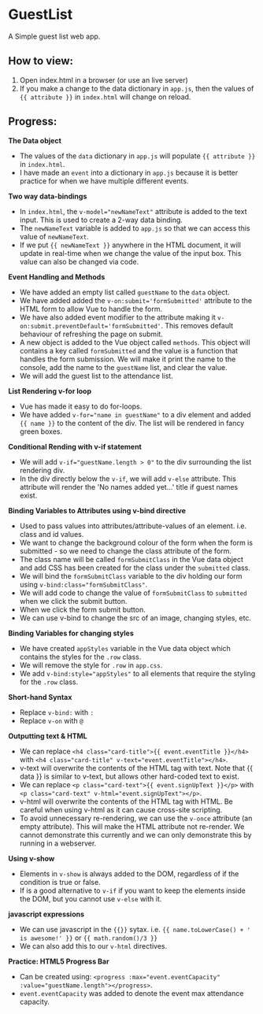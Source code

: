 # GuestList

A Simple guest list web app.

## How to view:
1. Open index.html in a browser (or use an live server)
2. If you make a change to the data dictionary in `app.js`, then the values of `{{ attribute }}` in `index.html` will change on reload.

## Progress:

**The Data object**
* The values of the `data` dictionary in `app.js` will populate `{{ attribute }}` in `index.html`.
* I have made an `event` into a dictionary in `app.js` because it is better practice for when we have multiple different events.

**Two way data-bindings**
* In `index.html`, the `v-model="newNameText"` attribute is added to the text input. This is used to create a 2-way data binding.
* The `newNameText` variable is added to `app.js` so that we can access this value of `newNameText`.
* If we put `{{ newNameText }}` anywhere in the HTML document, it will update in real-time when we change the value of the input box. This value can also be changed via code.

**Event Handling and Methods**
* We have added an empty list called `guestName` to the `data` object.
* We have added added the `v-on:submit='formSubmitted'` attribute to the HTML form to allow Vue to handle the form.
* We have also added event modifier to the attribute making it `v-on:submit.preventDefault='formSubmitted'`. This removes default behaviour of refreshing the page on submit.
* A new object is added to the Vue object called `methods`. This object will contains a key called `formSubmitted` and the value is a function that handles the form submission. We will make it print the name to the console, add the name to the `guestName` list, and clear the value.
* We will add the guest list to the attendance list.

**List Rendering v-for loop**
* Vue has made it easy to do for-loops.
* We have added `v-for="name in guestName"` to a div element and added `{{ name }}` to the content of the div. The list will be rendered in fancy green boxes.

**Conditional Rending with v-if statement**
* We will add `v-if="guestName.length > 0"` to the div surrounding the list rendering div.
* In the div directly below the `v-if`, we will add `v-else` attribute. This attribute will render the 'No names added yet...' title if guest names exist.

**Binding Variables to Attributes using v-bind directive**
* Used to pass values into attributes/attribute-values of an element. i.e. class and id values.
* We want to change the background colour of the form when the form is submitted - so we need to change the class attribute of the form.
* The class name will be called `formSubmitClass` in the Vue data object and add CSS has been created for the class under the `submitted` class.
* We will bind the `formSubmitClass` variable to the div holding our form using `v-bind:class="formSubmitClass"`.
* We will add code to change the value of `formSubmitClass` to `submitted` when we click the submit button.
* When we click the form submit button.
* We can use v-bind to change the src of an image, changing styles, etc.

**Binding Variables for changing styles**
* We have created `appStyles` variable in the Vue data object which contains the styles for the `.row` class.
* We will remove the style for `.row` in `app.css`.
* We add `v-bind:style="appStyles"` to all elements that require the styling for the `.row` class.

**Short-hand Syntax**
* Replace `v-bind:` with `:`
* Replace `v-on` with `@`

**Outputting text & HTML**
* We can replace `<h4 class="card-title">{{ event.eventTitle }}</h4>` with `<h4 class="card-title" v-text="event.eventTitle"></h4>`.
* v-text will overwrite the contents of the HTML tag with text. Note that {{ data }} is similar to v-text, but allows other hard-coded text to exist.
* We can replace `<p class="card-text">{{ event.signUpText }}</p>` with `<p class="card-text" v-html="event.signUpText"></p>`.
* v-html will overwrite the contents of the HTML tag with HTML. Be careful when using v-html as it can cause cross-site scripting.
* To avoid unnecessary re-rendering, we can use the `v-once` attribute (an empty attribute). This will make the HTML attribute not re-render. We cannot demonstrate this currently and we can only demonstrate this by running in a webserver.

**Using v-show**
* Elements in `v-show` is always added to the DOM, regardless of if the condition is true or false.
* If is a good alternative to `v-if` if you want to keep the elements inside the DOM, but you cannot use `v-else` with it.

**javascript expressions**
* We can use javascript in the `{{}}` sytax. i.e. `{{ name.toLowerCase() + ' is awesome!' }}` or `{{ math.random()/3 }}`
* We can also add this to our `v-html` directives.

**Practice: HTML5 Progress Bar**
* Can be created using: `<progress :max="event.eventCapacity" :value="guestName.length"></progress>`.
* `event.eventCapacity` was added to denote the event max attendance capacity.
